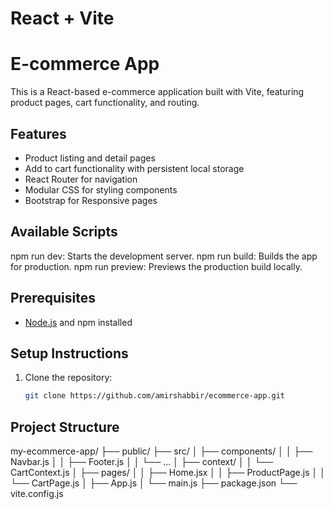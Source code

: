 # React + Vite

# E-commerce App

This is a React-based e-commerce application built with Vite, featuring product pages, cart functionality, and routing.

## Features

- Product listing and detail pages
- Add to cart functionality with persistent local storage
- React Router for navigation
- Modular CSS for styling components
- Bootstrap for Responsive pages 

## Available Scripts
npm run dev: Starts the development server.
npm run build: Builds the app for production.
npm run preview: Previews the production build locally.

## Prerequisites

- [Node.js](https://nodejs.org/) and npm installed

## Setup Instructions

1. Clone the repository:

   ```bash
   git clone https://github.com/amirshabbir/ecommerce-app.git

## Project Structure
my-ecommerce-app/
├── public/
├── src/
│   ├── components/
│   │   ├── Navbar.js
│   │   ├── Footer.js
│   │   └── ...
│   ├── context/
│   │   └── CartContext.js
│   ├── pages/
│   │   ├── Home.jsx
│   │   ├── ProductPage.js
│   │   └── CartPage.js
│   ├── App.js
│   └── main.js
├── package.json
└── vite.config.js

